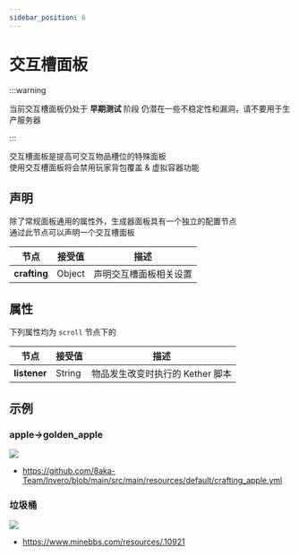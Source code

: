 ```yaml
---
sidebar_position: 6
---
```


# 交互槽面板

:::warning

当前交互槽面板仍处于 **早期测试** 阶段
仍潜在一些不稳定性和漏洞，请不要用于生产服务器

:::

交互槽面板是提高可交互物品槽位的特殊面板  
使用交互槽面板将会禁用玩家背包覆盖 & 虚拟容器功能

## 声明

除了常规面板通用的属性外，生成器面板具有一个独立的配置节点  
通过此节点可以声明一个交互槽面板

| **节点**     | 接受值  | 描述                 |
|--------------|--------|----------------------|
| **crafting** | Object | 声明交互槽面板相关设置 |

## 属性

下列属性均为 `scroll` 节点下的

| **节点**     | 接受值  | 描述                          |
|--------------|--------|--------------------------------|
| **listener** | String | 物品发生改变时执行的 Kether 脚本 |

## 示例

### apple->golden_apple

![](/post/example_convert.gif)

- https://github.com/8aka-Team/Invero/blob/main/src/main/resources/default/crafting_apple.yml

### 垃圾桶

![](/post/rubbish_bin.gif)

- https://www.minebbs.com/resources/.10921
